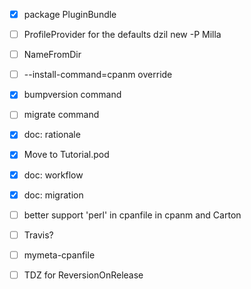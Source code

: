 - [x] package PluginBundle
- [ ] ProfileProvider for the defaults dzil new -P Milla
- [ ] NameFromDir
- [ ] --install-command=cpanm override
- [x] bumpversion command
- [ ] migrate command
- [x] doc: rationale
- [x] Move to Tutorial.pod
- [x] doc: workflow
- [x] doc: migration
- [ ] better support 'perl' in cpanfile in cpanm and Carton
- [ ] Travis?
- [ ] mymeta-cpanfile
- [ ] TDZ for ReversionOnRelease

